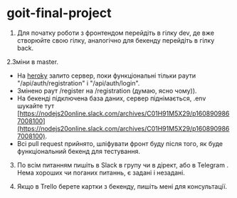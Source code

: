 # goit-final-project

1. Для початку роботи з фронтендом перейдіть в гілку dev, де вже створюйте свою гілку, аналогічно для бекенду перейдіть в гілку back.

2.Зміни в master.
- На [heroky](dashboard.heroku.com) залито сервер, поки функціональні тільки раути "/api/auth/registration" i "/api/auth/login".
- Змінено раут /register на /registration (думаю, ясно чому)).
- На бекенді підключена база даних, сервер піднімається, .env шукайте тут [https://nodejs20online.slack.com/archives/C01H91M5X29/p1608909867008100](https://nodejs20online.slack.com/archives/C01H91M5X29/p1608909867008100).
 - Всі pull request прийнято, шліфувати фронт буду після того, як буде функціональний бекенд для тестування.

3. По всім питанням пишіть в Slack в групу чи в дірект, або в Telegram . Нема хороших чи поганих питаннь, є задані і незадані.

4. Якщо в Trello берете картки з бекенду, пишіть мені для консультації.



